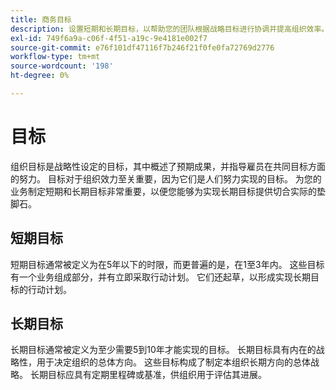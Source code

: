 ```yaml
---
title: 商务目标
description: 设置短期和长期目标，以帮助您的团队根据战略目标进行协调并提高组织效率。
exl-id: 749f6a9a-c06f-4f51-a19c-9e4181e002f7
source-git-commit: e76f101df47116f7b246f21f0fe0fa72769d2776
workflow-type: tm+mt
source-wordcount: '198'
ht-degree: 0%

---
```


# 目标

组织目标是战略性设定的目标，其中概述了预期成果，并指导雇员在共同目标方面的努力。 目标对于组织效力至关重要，因为它们是人们努力实现的目标。 为您的业务制定短期和长期目标非常重要，以便您能够为实现长期目标提供切合实际的垫脚石。

## 短期目标

短期目标通常被定义为在5年以下的时限，而更普遍的是，在1至3年内。 这些目标有一个业务组成部分，并有立即采取行动计划。 它们还起草，以形成实现长期目标的行动计划。

## 长期目标

长期目标通常被定义为至少需要5到10年才能实现的目标。 长期目标具有内在的战略性，用于决定组织的总体方向。 这些目标构成了制定本组织长期方向的总体战略。 长期目标应具有定期里程碑或基准，供组织用于评估其进展。
